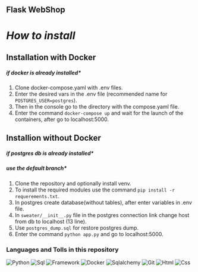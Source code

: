 ## **Flask WebShop**

# *How to install*

## Installation with Docker
##### *if docker is already installed**  

1. Clone docker-compose.yaml with .env files.
2. Enter the desired vars in the .env file (recommended name for `POSTGRES_USER=postgres`).
3. Then in the console go to the directory with the compose.yaml file.
4. Enter the command `docker-compose up` and wait for the launch of the containers, after go to localhost:5000.

## Installion without Docker
##### *if postgres db is already installed**
##### *use the default branch**

1. Clone the repository and optionally install venv.
2. To install the required modules use the command `pip install -r requerements.txt`.
3. In postgres create database(without tables), after enter variables in .env file.
4. In `sweater/__init__.py` file in the postgres connection link change host from db to localhost (13 line).
5. Use `postgres_dump.sql` for restore postgres dump.
6. Enter the command `python app.py` and go to localhost:5000.

### Languages and Tolls in this repository
![Python](https://img.shields.io/badge/-Python-090909?style=for-the-badge&logo=python)
![Sql](https://img.shields.io/badge/-POSTGRES-090909?style=for-the-badge&logo=postgresql)
![Framework](https://img.shields.io/badge/-FLASK-090909?style=for-the-badge&logo=flask)
![Docker](https://img.shields.io/badge/-DOCKER-090909?style=for-the-badge&logo=docker)
![Sqlalchemy](https://img.shields.io/badge/-SQLALCHEMY-090909?style=for-the-badge)
![Git](https://img.shields.io/badge/-GIT-090909?style=for-the-badge&logo=Git)
![Html](https://img.shields.io/badge/-HTML-090909?style=for-the-badge&logo=html5)
![Css](https://img.shields.io/badge/-CSS-090909?style=for-the-badge&logo=css3)